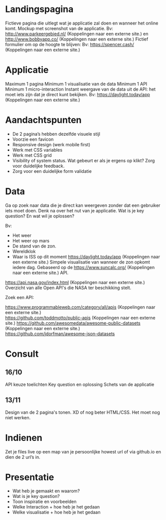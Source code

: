 # Landingspagina
Fictieve pagina die uitlegt wat je applicatie zal doen en wanneer het online komt.
Mockup met screenshot van de applicatie. Bv: http://www.parkeergebied.nl/ (Koppelingen naar een externe site.) en http://www.bobbyapp.co/ (Koppelingen naar een externe site.)
Fictief formulier om op de hoogte te blijven: Bv: https://spencer.cash/ (Koppelingen naar een externe site.)

# Applicatie
Maximum 1 pagina
Minimum 1 visualisatie van de data
Minimum 1 API
Minimum 1 micro-interaction
Instant weergave van de data uit de API: het moet iets zijn dat je direct kunt bekijken. Bv: https://daylight.today/app (Koppelingen naar een externe site.)

# Aandachtspunten
* De 2 pagina’s hebben dezelfde visuele stijl
* Voorzie een favicon
* Responsive design (werk mobile first)
* Werk met CSS variables
* Werk met CSS grid
* Visibility of system status. Wat gebeurt er als je ergens op klikt? Zorg voor duidelijke feedback.
* Zorg voor een duidelijke form validatie
# Data
Ga op zoek naar data die je direct kan weergeven zonder dat een gebruiker iets moet doen. Denk na over het nut van je applicatie. Wat is je key question? En wat wil je oplossen?

Bv: 
* Het weer
* Het weer op mars
* De stand van de zon.
* Wereldklok
* Waar is ISS op dit moment
https://daylight.today/app (Koppelingen naar een externe site.) 
Simpele visualisatie van wanneer de zon opkomt iedere dag. Gebaseerd op de https://www.suncalc.org/ (Koppelingen naar een externe site.) API.

https://api.nasa.gov/index.html (Koppelingen naar een externe site.) 
Overzicht van alle Open API's die NASA ter beschikking stelt.

Zoek een API:

https://www.programmableweb.com/category/all/apis (Koppelingen naar een externe site.)  
https://github.com/toddmotto/public-apis (Koppelingen naar een externe site.) 
https://github.com/awesomedata/awesome-public-datasets (Koppelingen naar een externe site.) 
https://github.com/jdorfman/awesome-json-datasets

# Consult
## 16/10 
API keuze toelichten
Key question en oplossing
Schets van de applicatie
## 13/11
Design van de 2 pagina's tonen. XD of nog beter HTML/CSS. 
Het moet nog niet werken.

# Indienen
Zet je files live op een map van je persoonlijke howest url of via github.io en dien de 2 url’s in.

# Presentatie 
* Wat heb je gemaakt en waarom?
* Wat is je key question?
* Toon inspiratie en voorbeelden
* Welke Interaction + hoe heb je het gedaan
* Welke visualisatie + hoe heb je het gedaan
